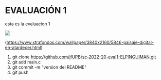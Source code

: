 # EVALUACIÓN 1

esta es la evaluacion 1

![](https://www.xtrafondos.com/wallpapers/paisaje-digital-en-atardecer-5846.jpg)

(https://www.xtrafondos.com/wallpaper/3840x2160/5846-paisaje-digital-en-atardecer.html)

1. git clone https://github.com/jfUPB/sc-2022-20-eval1-ELPINGUIMAN.git
2. git add main.c
3. git commit -m "version del README"
4. git push
